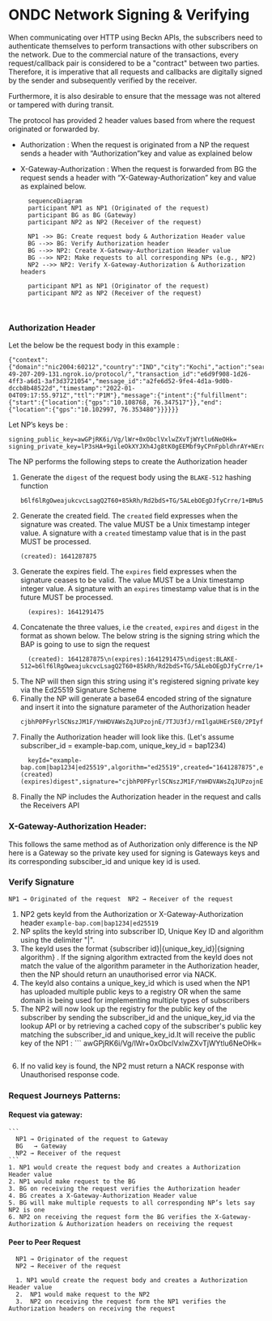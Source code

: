 # ONDC Network Signing & Verifying

When communicating over HTTP using Beckn APIs, the subscribers need to authenticate themselves to perform transactions with other subscribers on the network. Due to the commercial nature of the transactions, every request/callback pair is considered to be a "contract" between two parties. Therefore, it is imperative that all requests and callbacks are digitally signed by the sender and subsequently verified by the receiver.

Furthermore, it is also desirable to ensure that the message was not altered or tampered with during transit.

The protocol has provided 2 header values based from where the request originated or forwarded by.

* Authorization :  When the request is originated from a NP the request sends a header with “Authorization”key and value as explained below
* X-Gateway-Authorization : When the request is forwarded from BG the request sends a header with “X-Gateway-Authorization” key and value as explained below.

  ```mermaid
    sequenceDiagram
    participant NP1 as NP1 (Originated of the request)
    participant BG as BG (Gateway)
    participant NP2 as NP2 (Receiver of the request)

    NP1 ->> BG: Create request body & Authorization Header value
    BG -->> BG: Verify Authorization header
    BG -->> NP2: Create X-Gateway-Authorization Header value
    BG -->> NP2: Make requests to all corresponding NPs (e.g., NP2)
    NP2 -->> NP2: Verify X-Gateway-Authorization & Authorization headers

    participant NP1 as NP1 (Originator of the request)
    participant NP2 as NP2 (Receiver of the request)

   

  ```



### Authorization Header
  Let the below be the request body in this example :
  ```
  {"context":{"domain":"nic2004:60212","country":"IND","city":"Kochi","action":"search","core_version":"0.9.1","bap_id":"bap.stayhalo.in","bap_uri":"https://8f9f-49-207-209-131.ngrok.io/protocol/","transaction_id":"e6d9f908-1d26-4ff3-a6d1-3af3d3721054","message_id":"a2fe6d52-9fe4-4d1a-9d0b-dccb8b48522d","timestamp":"2022-01-04T09:17:55.971Z","ttl":"P1M"},"message":{"intent":{"fulfillment":{"start":{"location":{"gps":"10.108768, 76.347517"}},"end":{"location":{"gps":"10.102997, 76.353480"}}}}}}
  ``` 
Let NP’s keys be :
```
signing_public_key=awGPjRK6i/Vg/lWr+0xObclVxlwZXvTjWYtlu6NeOHk=
signing_private_key=lP3sHA+9gileOkXYJXh4Jg8tK0gEEMbf9yCPnFpbldhrAY+NErqL9WD+Vav7TE5tyVXGXBle9ONZi2W7o144eQ==

```
The NP performs the following steps to create the Authorization header
1. Generate the `digest` of the request body using the `BLAKE-512` hashing function
    ```
    b6lf6lRgOweajukcvcLsagQ2T60+85kRh/Rd2bdS+TG/5ALebOEgDJfyCrre/1+BMu5nA94o4DT3pTFXuUg7sw==
    ```
2. Generate the created field. The `created` field expresses when the signature was created. The value MUST be a Unix timestamp integer value. A signature with a `created` timestamp value that is in the past MUST be processed.
    ```
    (created): 1641287875
    ```  
3. Generate the expires field. The `expires` field expresses when the signature ceases to be valid. The value MUST be a Unix timestamp integer value. A signature with an `expires` timestamp value that is in the future MUST be processed.
    ```
      (expires): 1641291475
    ```
4. Concatenate the three values, i.e the `created`, `expires` and `digest` in the format as shown below. The below string is the signing string which the BAP is going to use to sign the request
    ```
      (created): 1641287875\n(expires):1641291475\ndigest:BLAKE-512=b6lf6lRgOweajukcvcLsagQ2T60+85kRh/Rd2bdS+TG/5ALebOEgDJfyCrre/1+BMu5nA94o4DT3pTFXuUg7sw==
    ``` 
5. The NP will then sign this string using it's registered signing private key via the Ed25519 Signature Scheme
6. Finally the NP will generate a base64 encoded string of the signature and insert it into the signature parameter of the Authorization header
    ```
    cjbhP0PFyrlSCNszJM1F/YmHDVAWsZqJUPzojnE/7TJU3fJ/rmIlgaUHEr5E0/2PIyf0tpSnWtT6cyNNlpmoAQ==
    ```
7. Finally the Authorization header will look like this. (Let's assume subscriber_id = example-bap.com, unique_key_id = bap1234)
    ```
      keyId="example-bap.com|bap1234|ed25519",algorithm="ed25519",created="1641287875",expires="1641291475",headers=" (created)(expires)digest",signature="cjbhP0PFyrlSCNszJM1F/YmHDVAWsZqJUPzojnE/7TJU3fJ/rmIlgaUHEr5E0/2PIyf0tpSnWtT6cyNNlpmoAQ=="
    ```  
 8. Finally the NP includes the Authorization header in the request and calls the Receivers API

### X-Gateway-Authorization Header:
  This follows the same method as of Authorization only difference is the NP here is a Gateway so the private key used for signing is Gateways keys and its corresponding subsciber_id and unique key id is used. 

### Verify Signature
  `NP1 → Originated of the request 
  NP2 → Receiver of the request`

  1. NP2 gets keyId from the Authorization or X-Gateway-Authorization header
    ```
      example-bap.com|bap1234|ed25519
    ```
  2. NP splits the keyId string into subscriber ID, Unique Key ID and algorithm using the delimiter "|".
  3. The keyId uses the format {subscriber id}|{unique_key_id}|{signing algorithm} . If the signing algorithm extracted from the keyId does not match the value of the algorithm parameter in the Authorization header, then the NP should return an unauthorised error via NACK.
  4. The keyId also contains a unique_key_id which is used when the NP1 has uploaded multiple public keys to a registry OR when the same domain is being used for implementing multiple types of subscribers
  5. The NP2 will now look up the registry for the public key of the subscriber by sending the subscriber_id and the unique_key_id via the lookup API or by retrieving a cached copy of the subscriber's public key matching the subscriber_id and unique_key_id.It will receive the public key of the NP1 :
    ```
      awGPjRK6i/Vg/lWr+0xObclVxlwZXvTjWYtlu6NeOHk=
      ```
  6. If no valid key is found, the NP2 must return a NACK response with Unauthorised response code.

### Request Journeys Patterns:
 #### Request via gateway:   
 

    ```
      NP1 → Originated of the request to Gateway
      BG   → Gateway
      NP2 → Receiver of the request
    ```      
    1. NP1 would create the request body and creates a Authorization Header value
    2. NP1 would make request to the BG
    3. BG on receiving the request verifies the Authorization header
    4. BG creates a X-Gateway-Authorization Header value
    5. BG will make multiple requests to all corresponding NP’s lets say NP2 is one
    6. NP2 on receiving the request form the BG verifies the X-Gateway-Authorization & Authorization headers on receiving the request


 #### Peer to Peer Request
      NP1 → Originator of the request
      NP2 → Receiver of the request
      
      1. NP1 would create the request body and creates a Authorization Header value
      2.  NP1 would make request to the NP2
      3.  NP2 on receiving the request form the NP1 verifies the Authorization headers on receiving the request





  